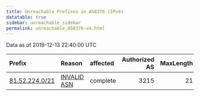 ```yaml
---
title: Unreachable Prefixes in AS8376 (IPv4)
datatable: true
sidebar: unreachable_sidebar
permalink: unreachable_AS8376-v4.html
---
```


Data as of 2019-12-13 22:40:00 UTC


<div class="datatable-begin"></div>

| Prefix                                                 | Reason                                                                                               | affected   |   Authorized AS |   MaxLength | Anchor                                         |   unreachable /24s |
|:-------------------------------------------------------|:-----------------------------------------------------------------------------------------------------|:-----------|----------------:|------------:|:-----------------------------------------------|-------------------:|
| [81.52.224.0/21](https://stat.ripe.net/81.52.224.0/21) | [INVALID ASN](https://rpki-validator.ripe.net/announcement-preview?asn=AS8376&prefix=81.52.224.0/21) | complete   |            3215 |          21 | [RIPE](unreachable_RIPE_NCC_RPKI_Root-v4.html) |                  8 |

<div class="datatable-end"></div>